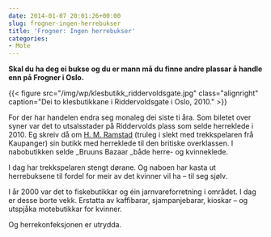 ```yaml
---
date: 2014-01-07 20:01:26+00:00
slug: frogner-ingen-herrebukser
title: 'Frogner: Ingen herrebukser'
categories:
- Mote
---
```


**Skal du ha deg ei bukse og du er mann må du finne andre plassar å handle enn på Frogner i Oslo.**

{{< figure src="/img/wp/klesbutikk_riddervoldsgate.jpg" class="alignright" caption="Dei to klesbutikkane i Riddervoldsgate i Oslo, 2010." >}}

<!--more-->

For der har handelen endra seg monaleg dei siste ti åra. Som biletet over syner var det to utsalsstader på Riddervolds plass som selde herreklede i 2010. Eg skreiv då om [H. M. Ramstad](http://bepsays.com/2010/12/09/trekkspelar-riddervold/) (truleg i slekt med trekkspelaren frå Kaupanger) sin butikk med herreklede til den britiske overklassen. I nabobutikken selde _Bruuns Bazaar _både herre- og kvinneklede.

I dag har trekkspelaren stengt dørane. Og naboen har kasta ut herrebuksene til fordel for meir av det kvinner vil ha – til seg sjølv.

I år 2000 var det to fiskebutikkar og éin jarnvareforretning i området. I dag er desse borte vekk. Erstatta av kaffibarar, sjampanjebarar, kioskar – og utspjåka motebutikkar for kvinner.

Og herrekonfeksjonen er utrydda.


